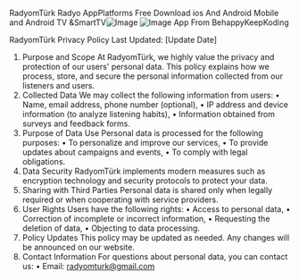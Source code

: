 RadyomTürk Radyo AppPlatforms 
Free Download ios And Android Mobile and Android TV &SmartTV![Image](https://github.com/user-attachments/assets/7ef7dc16-678c-4ac0-9b51-2df06a765173)
![Image](https://github.com/user-attachments/assets/f8f656d4-f1ad-4947-b77f-59e521a1b7d6) App From BehappyKeepKoding

RadyomTürk Privacy Policy
Last Updated: [Update Date]
1. Purpose and Scope
At RadyomTürk, we highly value the privacy and protection of our users' personal data. This policy explains how we process, store, and secure the personal information collected from our listeners and users.
2. Collected Data
We may collect the following information from users:
	•	Name, email address, phone number (optional),
	•	IP address and device information (to analyze listening habits),
	•	Information obtained from surveys and feedback forms.
3. Purpose of Data Use
Personal data is processed for the following purposes:
	•	To personalize and improve our services,
	•	To provide updates about campaigns and events,
	•	To comply with legal obligations.
4. Data Security
RadyomTürk implements modern measures such as encryption technology and security protocols to protect your data.
5. Sharing with Third Parties
Personal data is shared only when legally required or when cooperating with service providers.
6. User Rights
Users have the following rights:
	•	Access to personal data,
	•	Correction of incomplete or incorrect information,
	•	Requesting the deletion of data,
	•	Objecting to data processing.
7. Policy Updates
This policy may be updated as needed. Any changes will be announced on our website.
8. Contact Information
For questions about personal data, you can contact us:
	•	Email: radyomturk@gmail.com
